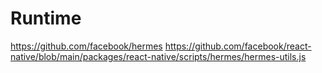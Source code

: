 # Runtime

https://github.com/facebook/hermes
https://github.com/facebook/react-native/blob/main/packages/react-native/scripts/hermes/hermes-utils.js
